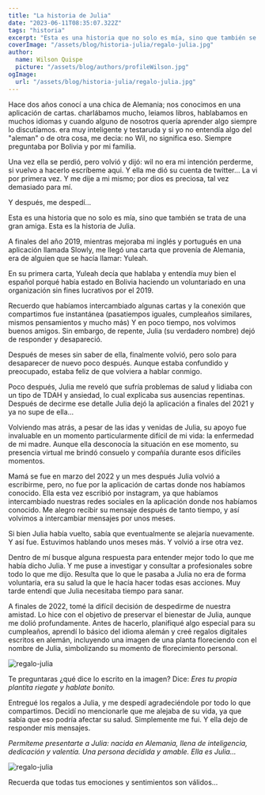 ```yaml
---
title: "La historia de Julia"
date: "2023-06-11T08:35:07.322Z"
tags: "historia"
excerpt: "Esta es una historia que no solo es mía, sino que también se trata de una gran amiga. Esta es la historia de Julia."
coverImage: "/assets/blog/historia-julia/regalo-julia.jpg"
author:
  name: Wilson Quispe
  picture: "/assets/blog/authors/profileWilson.jpg"
ogImage:
  url: "/assets/blog/historia-julia/regalo-julia.jpg"
---
```


<p class="blockquote-purple">Hace dos años conocí a una chica de Alemania; nos conocimos en una aplicación de cartas. charlábamos mucho, leiamos libros, hablabamos en muchos idiomas y cuando alguno de nosotros quería aprender algo siempre lo discutíamos. era muy inteligente y testaruda y si yo no entendía algo del "aleman" o de otra cosa, me decia: no Wil, no significa eso.
Siempre preguntaba por Bolivia y por mi familia.

Una vez ella se perdió, pero volvió y dijó: wil no era mi intención perderme, si vuelvo a hacerlo escríbeme aqui.
Y ella me dió su cuenta de twitter...
La vi por primera vez. Y me dije a mi mismo; por dios es preciosa, tal vez demasiado para mí.

Y después, me despedí...</p>

Esta es una historia que no solo es mía, sino que también se trata de una gran amiga. Esta es la historia de Julia.

A finales del año 2019, mientras mejoraba mi inglés y portugués en una aplicación llamada Slowly, me llegó una carta que provenía de Alemania, era de alguien que se hacía llamar: Yuleah.

En su primera carta, Yuleah decía que hablaba y entendía muy bien el español porqué había estado en Bolivia haciendo un voluntariado en una organización sin fines lucrativos por el 2019.

Recuerdo que habíamos intercambiado algunas cartas y la conexión que compartimos fue instantánea (pasatiempos iguales, cumpleaños similares, mismos pensamientos y mucho más) Y en poco tiempo, nos volvimos buenos amigos.
Sin embargo, de repente, Julia (su verdadero nombre) dejó de responder y desapareció.

Después de meses sin saber de ella, finalmente volvió, pero solo para desaparecer de nuevo poco después. Aunque estaba confundido y preocupado, estaba feliz de que volviera a hablar conmigo.

Poco después, Julia me reveló que sufría problemas de salud y lidiaba con un tipo de TDAH y ansiedad, lo cual explicaba sus ausencias repentinas.
Después de decirme ese detalle Julia dejó la aplicación a finales del 2021 y ya no supe de ella...

Volviendo mas atrás, a pesar de las idas y venidas de Julia, su apoyo fue invaluable en un momento particularmente difícil de mi vida: la enfermedad de mi madre. Aunque ella desconocía la situación en ese momento, su presencia virtual me brindó consuelo y compañía durante esos difíciles momentos.

Mamá se fue en marzo del 2022 y un mes después Julia volvió a escribirme, pero, no fue por la aplicación de cartas donde nos habíamos conocido. Ella esta vez escribió por instagram, ya que habíamos intercambiado nuestras redes sociales en la aplicación donde nos habíamos conocido.
Me alegro recibir su mensaje después de tanto tiempo, y así volvimos a intercambiar mensajes por unos meses.

Si bien Julia había vuelto, sabía que eventualmente se alejaría nuevamente.
Y así fue.
Estuvimos hablando unos meses más. Y volvió a irse otra vez.

Dentro de mí busque alguna respuesta para entender mejor todo lo que me había dicho Julia. Y me puse a investigar y consultar a profesionales sobre todo lo que me dijo.
Resulta que lo que le pasaba a Julia no era de forma voluntaria, era su salud la que le hacía hacer todas esas acciones.
Muy tarde entendí que Julia necesitaba tiempo para sanar.

A finales de 2022, tomé la difícil decisión de despedirme de nuestra amistad. Lo hice con el objetivo de preservar el bienestar de Julia, aunque me dolió profundamente. Antes de hacerlo, planifiqué algo especial para su cumpleaños, aprendí lo básico del idioma alemán y creé regalos digitales escritos en alemán, incluyendo una imagen de una planta floreciendo con el nombre de Julia, simbolizando su momento de florecimiento personal.

![regalo-julia](/assets/blog/historia-julia/regalo-julia.jpg)

Te preguntaras ¿qué dice lo escrito en la imagen?
Dice: _Eres tu propia plantita riegate y hablate bonito._

Entregué los regalos a Julia, y me despedí agradeciéndole por todo lo que compartimos. Decidí no mencionarle que me alejaba de su vida, ya que sabía que eso podría afectar su salud. Simplemente me fui.
Y ella dejo de responder mis mensajes.

_Permíteme presentarte a Julia: nacida en Alemania, llena de inteligencia, dedicación y valentía. Una persona decidida y amable. Ella es Julia..._

![regalo-julia](/assets/blog/historia-julia/julia.jpg)

Recuerda que todas tus emociones y sentimientos son válidos...
